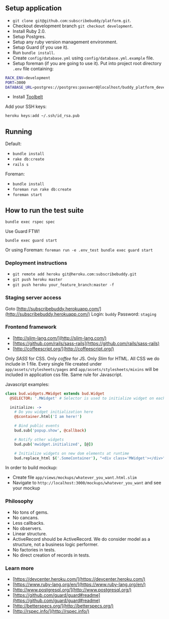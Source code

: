 ## Setup application

- `git clone git@github.com:subscribebuddy/platform.git`.
- Checkout development branch `git checkout development`.
- Install Ruby 2.0.
- Setup Postgres.
- Setup any ruby version management environment.
- Setup Guard (if you use it).
- Run `bundle install`.
- Create `config/database.yml` using `config/database.yml.example` file.
- Setup foreman (if you are going to use it). Put into project root directory `.env` file containing:

```bash
RACK_ENV=development
PORT=3000
DATABASE_URL=postgres://postgres:password@localhost/buddy_platform_development
```

- Install [Toolbelt](https://devcenter.heroku.com/)

Add your SSH keys:

```bash
heroku keys:add ~/.ssh/id_rsa.pub
```

## Running

Default:
- `bundle install`
- `rake db:create`
- `rails s`

Foreman:
- `bundle install`
- `foreman run rake db:create`
- `foreman start`

## How to run the test suite

`bundle exec rspec spec`

Use Guard FTW!

`bundle exec guard start`

Or using Foreman: `foreman run -e .env_test bundle exec guard start`

### Deployment instructions

- `git remote add heroku git@heroku.com:subscribebuddy.git`
- `git push heroku master`
- `git push heroku your_feature_branch:master -f`

### Staging server access

Goto [http://subscribebuddy.herokuapp.com/](http://subscribebuddy.herokuapp.com/)
Login: `buddy`
Password: `staging`

### Frontend framework

- [http://slim-lang.com/](http://slim-lang.com/)
- [https://github.com/rails/sass-rails](https://github.com/rails/sass-rails)
- [http://coffeescript.org/](http://coffeescript.org/)

Only *SASS* for CSS. Only *coffee* for JS. Only *Slim* for HTML.
All CSS we do include in 1 file. Every single file created under `app/assets/stylesheets/pages` and `app/assets/stylesheets/mixins` will be included in application css file.
Same rule for Javascript.

Javascript examples:

```coffeescript
class bud.widgets.MWidget extends bud.Widget
  @SELECTOR: '.MWidget' # Selector is used to initialize widget on each element matching this selector

  initialize: ->
    # Do you widget initialization here
    @$container.html('I am here!')

    # Bind public events
    bud.sub('popup.show', @callback)

    # Notify other widgets
    bud.pub('mwidget.initialized', [@])

    # Initialize widgets on new dom elements at runtime
    bud.replace_html $('.SomeContainer'), "<div class='MWidget'></div>"
```

In order to build mockup:

- Create file `app/views/mockups/whatever_you_want.html.slim`
- Navigate to `http://localhost:3000/mockups/whatever_you_want` and see your mockup

### Philosophy

- No tons of gems.
- No cancans.
- Less callbacks.
- No observers.
- Linear structure.
- ActiveRecord should be ActiveRecord. We do consider model as a structure, not a business logic performer.
- No factories in tests.
- No direct creation of records in tests.

### Learn more

- [https://devcenter.heroku.com/](https://devcenter.heroku.com/)
- [https://www.ruby-lang.org/en/](https://www.ruby-lang.org/en/)
- [http://www.postgresql.org/](http://www.postgresql.org/)
- [https://github.com/guard/guard#readme](https://github.com/guard/guard#readme)
- [http://betterspecs.org/](http://betterspecs.org/)
- [http://rspec.info/](http://rspec.info/)
